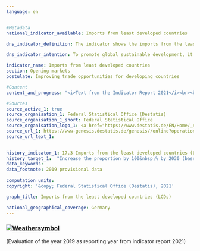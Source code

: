 ```yaml
---
language: en    


#Metadata    
national_indicator_available: Imports from least developed countries    

dns_indicator_definition: The indicator shows the imports from the least developed countries (LDCs) as a proportion of all imports to Germany, measured in euros.    

dns_indicator_intention: To promote global sustainable development, it is important to improve trading opportunities of developing and emerging countries. Developing and emerging countries need an open and fair trading system that will allow them to offer raw materials as well as processed products on the world market. The Federal Government has therefore set itself the target of doubling the proportion of imports from LDCs between the years 2014 and 2030.    

indicator_name: Imports from least developed countries    
section: Opening markets    
postulate: Improving trade opportunities for developing countries    

#Content    
content_and_progress: "<i>Text from the Indicator Report 2021</i><br><br>Information about imports to Germany is compiled from the foreign trade statistics of the Federal Statistical Office. In this case, the type of the imported goods is also recorded in detail in addition to their country of origin, their value and weight. The service sector is excluded from foreign trade statistics.<br><br><br><br>The various countries are classified as LDCs based on the list of recipients of official development assistance kept by the Development Assistance Committee (DAC) of the Organisation for Economic Cooperation and Development (OECD). The classifications valid in the respective year according to the OECD-DAC are used for this indicator. If the status of a country changes, this will impact the indicator even if the value of imports from this country remains unchanged. However, changes in the status of countries are scarcely relevant to the development of the indicator in the period shown.<br><br><br><br>Various factors can influence the value and development of the indicator. These can include technology transfers or changes in customs duties, but also the political stability of a country or the infrastructure. The additional provision of figures for processed products should address, at least to some extent, the question as to whether Germany mainly uses the LDCs as sources of basic materials for industrial products or whether the LDCs themselves are able to gain benefits from the value added by participating in the production process.<br><br><br><br>Due to reimports, duplicate counting in the numerator and denominator of the indicator cannot be excluded. The fact that the imports from LDCs are viewed in relation to all German imports must also be taken into account. This means that the value of the indicator depends not only on the absolute quantity of imports from LDCs, but also on the value of all imports.<br><br><br><br>In addition to Germany’s overall imports from LDCs, the graph also shows the share of processed products. This includes all goods that are not classified as “raw materials” in the classification by product group of the food and industrial economy (EGW). Accordingly, unprocessed or barely processed goods extracted from nature, such as crude oil, ores, logs or plant-based textile fibres, are not included. In contrast, cereals, vegetables, live animals, meat and milk are classified as processed products.<br><br><br><br>Imports from LDCs as a proportion of all imports to Germany was 0.93&nbsp;% or 9.6 billion euros in 2017 (provisional results). This is an increase of more than 113&nbsp;% compared with 2002, when the share was just 0.44&nbsp;%. However, the positive development has been observed only since 2008. The share of imports of processed products from LDCs increased even more sharply between 2002 and 2017 (+146&nbsp;%). It has now reached 0.88% of total imports to Germany (2002: 0.36&nbsp;%), which equates to a value of around 9.1 billion euros. If the increase of the last five years continues, it can be assumed that the target will be reached.<br><br><br><br>Closer analysis of the various countries of origin reveals that almost three quarters of imports from LDCs in 2017 came from Bangladesh (55.51&nbsp;%) and Cambodia (16.04&nbsp;%). Considering not only the LDCs but all developing and emerging countries, their share of total imports to Germany in 2017 was 21.86&nbsp;%, and the share of processed products was 20.09&nbsp;% (from 13.67&nbsp;% and 12.17&nbsp;% in 2002, respectively). Consequently, the imports from LDCs both in terms of all goods as well as processed goods accounted for a rather small share of imports from developing and emerging countries. As is shown above, their share of total imports has however increased more strongly over time. China plays the most important role among all developing and emerging countries. Imports from China alone as a proportion of all German imports was 9.74&nbsp;%, and 9.7&nbsp;% for processed goods. This makes China the leading country in terms of imports to Germany."    

#Sources    
source_active_1: true
source_organisation_1: Federal Statistical Office (Destatis)
source_organisation_1_short: Federal Statistical Office
source_organisation_logo_1: <a href="https://www.destatis.de/EN/Home/_node.html"><img src="https://g205sdgs.github.io/sdg-indicators/public/logosEn/destatis.png" alt=" Federal Statistical Office" title="Click here to visit the homepage of the organization" style="border: transparent"/></a>
source_url_1: https://www-genesis.destatis.de/genesis//online?operation=table&code=51000-0007&bypass=true&language=de                        
source_url_text_1:                         
    

history_indicator_1: 17.3 Imports from the least developed countries (LCDs)                    
history_target_1:  "Increase the proportion by 100&nbsp;% by 2030 (base year: 2014)"    
data_keywords:    
data_footnote: 2019 provisional data    
    
computation_units:     
copyright: '&copy; Federal Statistical Office (Destatis), 2021'    

graph_title: Imports from the least developed countries (LCDs)    

national_geographical_coverage: Germany    
---    
```

<div>
  <div class="my-header">
    <h3>
      <a href="https://sustainabledevelopment-deutschland.github.io/en/status/"><img src="https://g205sdgs.github.io/sdg-indicators/public/Wettersymbole/Sonne.png" title="If the trend continues, the target value will be met or the difference between the target value and the current value will be less than 5&nbsp;%" alt="Weathersymbol" />
      </a>
    </h3>
  </div>
  <div class="my-header-note">
    <span> (Evaluation of the year 2019 as reporting year from indicator report 2021)</span>
  </div>
</div>